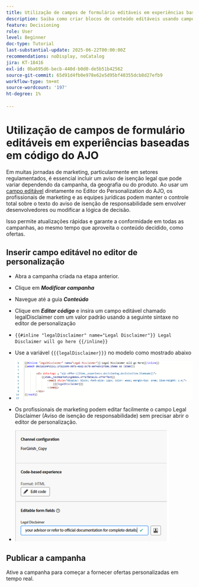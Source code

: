 ```yaml
---
title: Utilização de campos de formulário editáveis em experiências baseadas em código do AJO
description: Saiba como criar blocos de conteúdo editáveis usando campos de formulário em linha nos modelos de experiência baseada em código do Adobe Journey Optimizer para potencializar os profissionais de marketing com conteúdo de campanha dinâmico e reutilizável.
feature: Decisioning
role: User
level: Beginner
doc-type: Tutorial
last-substantial-update: 2025-06-22T00:00:00Z
recommendations: noDisplay, noCatalog
jira: KT-18416
exl-id: 0ba695d6-becb-440d-b0d0-de5b51b42562
source-git-commit: 65d91d4fb0e978e62e5d95bf40355dcb8d27efb9
workflow-type: tm+mt
source-wordcount: '197'
ht-degree: 1%

---
```


# Utilização de campos de formulário editáveis em experiências baseadas em código do AJO

Em muitas jornadas de marketing, particularmente em setores regulamentados, é essencial incluir um aviso de isenção legal que pode variar dependendo da campanha, da geografia ou do produto. Ao usar um [campo editável](https://experienceleague.adobe.com/pt-br/docs/journey-optimizer-learn/tutorials/channels/code-based-experience-channel/form-fields-in-code-based-experiences) diretamente no Editor do Personalization do AJO, os profissionais de marketing e as equipes jurídicas podem manter o controle total sobre o texto do aviso de isenção de responsabilidade sem envolver desenvolvedores ou modificar a lógica de decisão.

Isso permite atualizações rápidas e garante a conformidade em todas as campanhas, ao mesmo tempo que aproveita o conteúdo decidido, como ofertas.

## Inserir campo editável no editor de personalização

- Abra a campanha criada na etapa anterior.
- Clique em _&#x200B;**Modificar campanha**&#x200B;_
- Navegue até a guia _&#x200B;**Conteúdo**&#x200B;_
- Clique em _&#x200B;**Editar código**&#x200B;_ e insira um campo editável chamado legalDisclaimer com um valor padrão usando a seguinte sintaxe no editor de personalização

- `{{#inline "legalDisclaimer" name="Legal Disclaimer"}} Legal Disclaimer will go here {{/inline}}`

- Use a variável `{{{legalDisclaimer}}}` no modelo como mostrado abaixo

- ![campos-editáveis](assets/editable-fields.png)

- Os profissionais de marketing podem editar facilmente o campo Legal Disclaimer (Aviso de isenção de responsabilidade) sem precisar abrir o editor de personalização.
- ![comerciante-de-campo-editável](assets/editable-field-marketer-view.png)



## Publicar a campanha

Ative a campanha para começar a fornecer ofertas personalizadas em tempo real.
